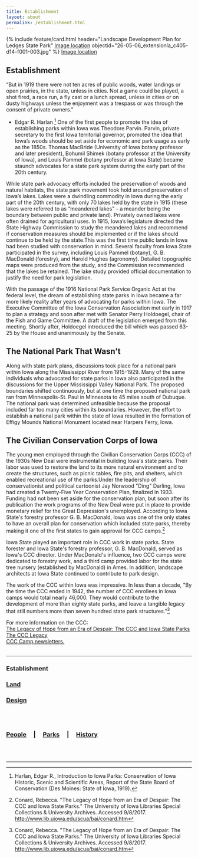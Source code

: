 ```yaml
---
title: Establishment
layout: about
permalink: /establishment.html
---
```




{% include feature/card.html header="Landscape Development Plan for Ledges State Park" [Image location](/cdm16001.contentdm.oclc.org/cdm/compoundobject/collection/p16001coll36/id/75/rec/8) objectid="26-05-06_extensionla_c405-d14-f001-003.jpg" %}
<a href="http://cdm16001.contentdm.oclc.org/cdm/compoundobject/collection/p16001coll36/id/75/rec/8">Image location</a>


## Establishment

“But in 1919 there were not ten acres of public woods, water landings or open prairies, in the state, unless in cities. Not a game could be played, a shot fired, a race run, a fly cast or a lunch spread, unless in cities or on dusty highways unless the enjoyment was a trespass or was through the consent of private owners.”

- Edgar R. Harlan [^1]
  One of the first people to promote the idea of establishing parks within Iowa was Theodore Parvin. Parvin, private secretary to the first Iowa territorial governor, promoted the idea that Iowa’s woods should be set aside for economic and park usage as early as the 1850s. Thomas MacBride (University of Iowa botany professor and later president), Bohumil Shimek (botany professor at the University of Iowa), and Louis Pammel (botany professor at Iowa State) became staunch advocates for a state park system during the early part of the 20th century.

While state park advocacy efforts included the preservation of woods and natural habitats, the state park movement took hold around preservation of Iowa’s lakes. Lakes were a dwindling commodity in Iowa during the early part of the 20th century, with only 70 lakes held by the state in 1915 (these lakes were referred to as “meandered lakes” – a meander being the boundary between public and private land). Privately owned lakes were often drained for agricultural uses. In 1915, Iowa’s legislature directed the State Highway Commission to study the meandered lakes and recommend if conservation measures should be implemented or if the lakes should continue to be held by the state.This was the first time public lands in Iowa had been studied with conservation in mind. Several faculty from Iowa State participated in the survey, including Louis Pammel (botany), G. B. MacDonald (forestry), and Harold Hughes (agronomy). Detailed topographic maps were produced from the study, and the Commission recommended that the lakes be retained. The lake study provided official documentation to justify the need for park legislation.

With the passage of the 1916 National Park Service Organic Act at the federal level, the dream of establishing state parks in Iowa became a far more likely reality after years of advocating for parks within Iowa. The Executive Committee of the Iowa Conservation Association met early in 1917 to plan a strategy and soon after met with Senator Perry Holdoegel, chair of the Fish and Game Committee. A draft of the legislation emerged from this meeting. Shortly after, Holdoegel introduced the bill which was passed 63-25 by the House and unanimously by the Senate.

## The National Park That Wasn't

Along with state park plans, discussions took place for a national park within Iowa along the Mississippi River from 1915-1929. Many of the same individuals who advocated for state parks in Iowa also participated in the discussions for the Upper Mississippi Valley National Park. The proposed boundaries shifted continuously, but at one time the proposed national park ran from Minneapolis-St. Paul in Minnesota to 45 miles south of Dubuque. The national park was determined unfeasible because the proposal included far too many cities within its boundaries. However, the effort to establish a national park within the state of Iowa resulted in the formation of Effigy Mounds National Monument located near Harpers Ferry, Iowa.

## The Civilian Conservation Corps of Iowa

The young men employed through the Civilian Conservation Corps (CCC) of the 1930s New Deal were instrumental in building Iowa's state parks. Their labor was used to restore the land to its more natural environment and to create the structures, such as picnic tables, fire pits, and shelters, which enabled recreational use of the parks.Under the leadership of conservationist and political cartoonist Jay Norwood "Ding" Darling, Iowa had created a Twenty-Five Year Conservation Plan, finalized in 1933. Funding had not been set aside for the conservation plan, but soon after its publication the work programs of the New Deal were put in place to provide monetary relief for the Great Depression's unemployed. According to Iowa State's forestry professor G. B. MacDonald, Iowa was one of the only states to have an overall plan for conservation which included state parks, thereby making it one of the first states to gain approval for CCC camps.[^2]

Iowa State played an important role in CCC work in state parks. State forester and Iowa State's forestry professor, G. B. MacDonald, served as Iowa's CCC director. Under MacDonald's influence, two CCC camps were dedicated to forestry work, and a third camp provided labor for the state tree nursery (established by MacDonald) in Ames. In addition, landscape architects at Iowa State continued to contribute to park design.

The work of the CCC within Iowa was impressive. In less than a decade, "By the time the CCC ended in 1942, the number of CCC enrollees in Iowa camps would total nearly 46,000. They would contribute to the development of more than eighty state parks, and leave a tangible legacy that still numbers more than seven hundred state park structures."[^3]

For more information on the CCC:
<br>
<a href="http://www.lib.uiowa.edu/scua/bai/conard.htm">The Legacy of Hope from an Era of Despair: The CCC and Iowa State Parks</a>
<br>
<a href="http://www.iowadnr.gov/Places-to-Go/State-Parks/The-CCC-Legacy">The CCC Legacy</a>
<br>
<a href="https://dds.crl.edu/crldelivery/14973">CCC Camp newsletters.</a>
<br>
<br>

***
### Establishment

### <a href="Land">Land</a>

### <a href="design.html">Design</a>
<br>
<br>

### <a href="/people-overview.html">People</a> &nbsp; &nbsp; | &nbsp; &nbsp; <a href="/state-parks-overview.html">Parks</a> &nbsp; &nbsp; | &nbsp; &nbsp; <a href="/history-overview.html">History</a>

<br>
<br>


---

[^1]: Harlan, Edgar R., Introduction to Iowa Parks: Conservation of Iowa Historic, Scenic and Scientific Areas, Report of the State Board of Conservation (Des Moines: State of Iowa, 1919).
[^2]: Conard, Rebecca. "The Legacy of Hope from an Era of Despair: The CCC and Iowa State Parks." The University of Iowa Libraries Special Collections & University Archives. Accessed 9/8/2017. http://www.lib.uiowa.edu/scua/bai/conard.htm
[^3]: Conard, Rebecca. "The Legacy of Hope from an Era of Despair: The CCC and Iowa State Parks." The University of Iowa Libraries Special Collections & University Archives. Accessed 9/8/2017. http://www.lib.uiowa.edu/scua/bai/conard.htm
